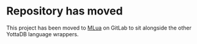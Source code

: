 # Repository has moved

This project has been moved to [MLua](https://gitlab.com/YottaDB/Lang/MLua) on GitLab to sit alongside the other YottaDB language wrappers.
